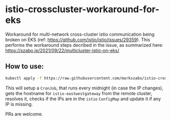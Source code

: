 # istio-crosscluster-workaround-for-eks

Workaround for multi-network cross-cluster istio communication being broken on EKS (ref: https://github.com/istio/istio/issues/29359).
This performs the workaround steps decribed in the issue, as summarized here: https://szabo.jp/2021/09/22/multicluster-istio-on-eks/

## How to use:

```bash
kubectl apply -f https://raw.githubusercontent.com/markszabo/istio-crosscluster-workaround-for-eks/main/patch_istio_configmap.yaml
```

This will setup a `CronJob`, that runs every midnight (in case the IP changes), gets the hostname for `istio-eastwestgateway` from the remote cluster, resolves it, checks if the IPs are in the `istio` `ConfigMap` and update it if any IP is missing.

PRs are welcome.